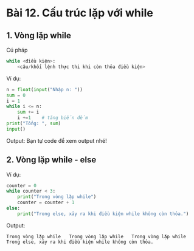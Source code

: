 # Bài 12. Cấu trúc lặp với while

## 1. Vòng lặp while

Cú pháp

```python
while <điều kiện>:
    <câu/khối lệnh thực thi khi còn thỏa điều kiện>
```

Ví dụ:

```python
n = float(input("Nhập n: "))
sum = 0
i = 1
while i <= n:
    sum += i
    i +=1    # tăng biến đếm
print("Tổng: ", sum)
input()
```

Output: Bạn tự code để xem output nhé!

## 2. Vòng lặp while - else

Ví dụ:

```python
counter = 0
while counter < 3:
    print("Trong vòng lặp while")
    counter = counter + 1
else:
    print("Trong else, xảy ra khi điều kiện while không còn thỏa.")
```

Output:

`Trong vòng lặp while  
Trong vòng lặp while  
Trong vòng lặp while  
Trong else, xảy ra khi điều kiện while không còn thỏa.`

